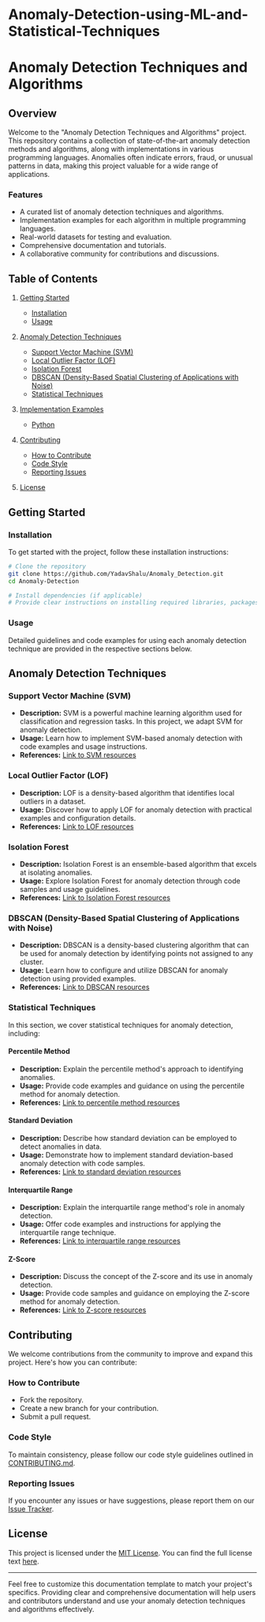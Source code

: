 # Anomaly-Detection-using-ML-and-Statistical-Techniques
# Anomaly Detection Techniques and Algorithms

## Overview

Welcome to the "Anomaly Detection Techniques and Algorithms" project. This repository contains a collection of state-of-the-art anomaly detection methods and algorithms, along with implementations in various programming languages. Anomalies often indicate errors, fraud, or unusual patterns in data, making this project valuable for a wide range of applications.

### Features

- A curated list of anomaly detection techniques and algorithms.
- Implementation examples for each algorithm in multiple programming languages.
- Real-world datasets for testing and evaluation.
- Comprehensive documentation and tutorials.
- A collaborative community for contributions and discussions.

## Table of Contents

1. [Getting Started](#getting-started)
   - [Installation](#installation)
   - [Usage](#usage)

2. [Anomaly Detection Techniques](#anomaly-detection-techniques)
   - [Support Vector Machine (SVM)](#support-vector-machine-svm)
   - [Local Outlier Factor (LOF)](#local-outlier-factor-lof)
   - [Isolation Forest](#isolation-forest)
   - [DBSCAN (Density-Based Spatial Clustering of Applications with Noise)](#dbscan)
   - [Statistical Techniques](#statistical-techniques)

3. [Implementation Examples](#implementation-examples)
   - [Python](#python)

4. [Contributing](#contributing)
   - [How to Contribute](#how-to-contribute)
   - [Code Style](#code-style)
   - [Reporting Issues](#reporting-issues)

5. [License](#license)

## Getting Started

### Installation

To get started with the project, follow these installation instructions:

```bash
# Clone the repository
git clone https://github.com/YadavShalu/Anomaly_Detection.git
cd Anomaly-Detection

# Install dependencies (if applicable)
# Provide clear instructions on installing required libraries, packages, or dependencies.
```

### Usage

Detailed guidelines and code examples for using each anomaly detection technique are provided in the respective sections below.

## Anomaly Detection Techniques

### Support Vector Machine (SVM)

- **Description:** SVM is a powerful machine learning algorithm used for classification and regression tasks. In this project, we adapt SVM for anomaly detection.
- **Usage:** Learn how to implement SVM-based anomaly detection with code examples and usage instructions.
- **References:** [Link to SVM resources](https://scikit-learn.org/stable/modules/svm.html)

### Local Outlier Factor (LOF)

- **Description:** LOF is a density-based algorithm that identifies local outliers in a dataset.
- **Usage:** Discover how to apply LOF for anomaly detection with practical examples and configuration details.
- **References:** [Link to LOF resources](https://scikit-learn.org/stable/auto_examples/neighbors/plot_lof_outlier_detection.html)

### Isolation Forest

- **Description:** Isolation Forest is an ensemble-based algorithm that excels at isolating anomalies.
- **Usage:** Explore Isolation Forest for anomaly detection through code samples and usage guidelines.
- **References:** [Link to Isolation Forest resources](https://scikit-learn.org/stable/modules/generated/sklearn.ensemble.IsolationForest.html)

### DBSCAN (Density-Based Spatial Clustering of Applications with Noise)

- **Description:** DBSCAN is a density-based clustering algorithm that can be used for anomaly detection by identifying points not assigned to any cluster.
- **Usage:** Learn how to configure and utilize DBSCAN for anomaly detection using provided examples.
- **References:** [Link to DBSCAN resources](https://scikit-learn.org/stable/modules/generated/sklearn.cluster.DBSCAN.html)

### Statistical Techniques

In this section, we cover statistical techniques for anomaly detection, including:

#### Percentile Method

- **Description:** Explain the percentile method's approach to identifying anomalies.
- **Usage:** Provide code examples and guidance on using the percentile method for anomaly detection.
- **References:** [Link to percentile method resources](https://medium.com/@nabinadhikari190/outlier-detection-using-percentiles-356d6c980e9d)

#### Standard Deviation

- **Description:** Describe how standard deviation can be employed to detect anomalies in data.
- **Usage:** Demonstrate how to implement standard deviation-based anomaly detection with code samples.
- **References:** [Link to standard deviation resources](https://www.mathsisfun.com/data/standard-deviation.html)

#### Interquartile Range

- **Description:** Explain the interquartile range method's role in anomaly detection.
- **Usage:** Offer code examples and instructions for applying the interquartile range technique.
- **References:** [Link to interquartile range resources](https://en.wikipedia.org/wiki/Interquartile_range)

#### Z-Score

- **Description:** Discuss the concept of the Z-score and its use in anomaly detection.
- **Usage:** Provide code samples and guidance on employing the Z-score method for anomaly detection.
- **References:** [Link to Z-score resources](https://en.wikipedia.org/wiki/Standard_score)


## Contributing

We welcome contributions from the community to improve and expand this project. Here's how you can contribute:

### How to Contribute

- Fork the repository.
- Create a new branch for your contribution.
- Submit a pull request.

### Code Style

To maintain consistency, please follow our code style guidelines outlined in [CONTRIBUTING.md](CONTRIBUTING.md).

### Reporting Issues

If you encounter any issues or have suggestions, please report them on our [Issue Tracker](https://github.com/YadavShalu/Anomaly_Detection/issues).

## License

This project is licensed under the [MIT License](LICENSE). You can find the full license text [here](LICENSE).

---

Feel free to customize this documentation template to match your project's specifics. Providing clear and comprehensive documentation will help users and contributors understand and use your anomaly detection techniques and algorithms effectively.